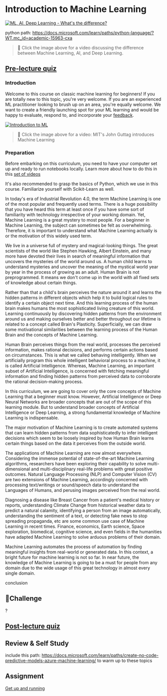 # Introduction to Machine Learning

[![ML, AI, Deep Learning - What's the difference?](https://img.youtube.com/vi/lTd9RSxS9ZE/0.jpg)](https://youtu.be/lTd9RSxS9ZE "ML, AI, Deep Learning - What's the difference?")

python path: https://docs.microsoft.com/learn/paths/python-language/?WT.mc_id=academic-15963-cxa

> 🎥 Click the image above for a video discussing the difference between Machine Learning, AI, and Deep Learning.
## [Pre-lecture quiz](https://jolly-sea-0a877260f.azurestaticapps.net/quiz/1/)
### Introduction

Welcome to this course on classic machine learning for beginners! If you are totally new to this topic, you're very welcome. If you are an experienced ML practitioner looking to brush up on an area, you're equally welcome. We want to create a friendly launching spot for your ML learning and would be happy to evaluate, respond to, and incorporate your [feedback](https://github.com/microsoft/ML-For-Beginners/discussions). 

[![Introduction to ML](https://img.youtube.com/vi/h0e2HAPTGF4/0.jpg)](https://youtu.be/h0e2HAPTGF4 "Introduction to ML")
> 🎥 Click the image above for a video: MIT's John Guttag introduces Machine Learning
### Preparation

Before embarking on this curriculum, you need to have your computer set up and ready to run notebooks locally. Learn more about how to do this in this [set of videos](https://www.youtube.com/playlist?list=PLlrxD0HtieHhS8VzuMCfQD4uJ9yne1mE6)

It's also recommended to grasp the basics of Python, which we use in this course. Familiarize yourself with Scikit-Learn as well.

In today's era of Industrial Revolution 4.0, the term Machine Learning is one of the most popular and frequently used terms. There is a huge possibility that you have heard this term at least once if you have some sort of familiarity with technology irrespective of your working domain. Yet, Machine Learning is a great mystery to most people. For a beginner in Machine Learning, the subject can sometimes be felt as overwhelming. Therefore, it is important to understand what Machine Learning actually is or the motivation of this widely used term.

We live in a universe full of mystery and magical-looking things. The great scientists of the world like Stephen Hawking, Albert Einstein, and many more have devoted their lives in search of meaningful information that uncovers the mysteries of the world around us. A human child learns to understand mysteries and uncover the meaning of the mystical world year by year in the process of growing as an adult. Human Brain is not preprogrammed. It means we don't come up in the world with all fixed sets of knowledge about certain things. 

Rather than that a child's brain perceives the nature around it and learns the hidden patterns in different objects which help it to build logical rules to identify a certain object next time. And this learning process of the human brain makes humans the most sophisticated living creature of this world. Learning continuously by discovering hidden patterns from the environment around us and making ourselves better and better throughout our lifetime is related to a concept called Brain's Plasticity. Superficially, we can draw some motivational similarities between the learning process of the Human Brain and the concepts of Machine Learning.

Human Brain perceives things from the real world, processes the perceived information, makes rational decisions, and performs certain actions based on circumstances. This is what we called behaving intelligently. When we artificially program this whole intelligent behavioral process to a machine, it is called Artificial Intelligence. Whereas, Machine Learning, an important subset of Artificial Intelligence, is concerned with fetching meaningful information and finding hidden patterns from perceived data to corroborate the rational decision-making process.

In this curriculum, we are going to cover only the core concepts of Machine Learning that a beginner must know. However, Artificial Intelligence or Deep Neural Networks are broader concepts that are out of the scope of this learning module. But to understand broader concepts of Artificial Intelligence or Deep Learning, a strong fundamental knowledge of Machine Learning is indispensable.

The major motivation of Machine Learning is to create automated systems that can learn hidden patterns from data sophisticatedly to infer intelligent decisions which seem to be loosely inspired by how Human Brain learns certain things based on the data it perceives from the outside world.

The applications of Machine Learning are now almost everywhere. Considering the immense potential of state-of-the-art Machine Learning algorithms, researchers have been exploring their capability to solve multi-dimensional and multi-disciplinary real-life problems with great positive outcomes. Natural Language Processing (NLP) and Computer Vision (CV) are two extensions of Machine Learning, accordingly concerned with processing text/writings or sound/speech data to understand the Languages of Humans, and perusing images perceived from the real world.

Diagnosing a disease like Breast Cancer from a patient's medical history or reports, understanding Climate Change from historical weather data to predict a natural calamity, identifying a person from an image automatically, understanding the sentiment of a text, or detecting fake news to stop spreading propaganda, etc are some common use case of Machine Learning in recent times. Finance, economics, Earth science, Space exploration, biomedical, cognitive science, and even fields in the humanities have adapted Machine Learning to solve arduous problems of their domain.

Machine Learning automates the process of automation by finding meaningful insights from real-world or generated data. In this context, a bright future for machine learning is not so far. In near future, the knowledge of Machine Learning is going to be a must for people from any domain due to the wide usage of this great technology in almost every single domain.

conclusion

## 🚀Challenge

?
## [Post-lecture quiz](https://jolly-sea-0a877260f.azurestaticapps.net/quiz/2/)

## Review & Self Study

include this path: https://docs.microsoft.com/learn/paths/create-no-code-predictive-models-azure-machine-learning/ to warm up to these topics
## Assignment 

[Get up and running](assignment.md)
